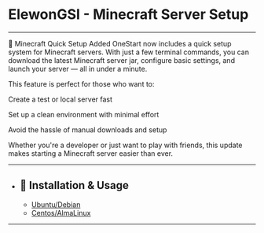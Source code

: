 # ElewonGSI - Minecraft Server Setup
---

🧱 Minecraft Quick Setup Added
OneStart now includes a quick setup system for Minecraft servers. With just a few terminal commands, you can download the latest Minecraft server jar, configure basic settings, and launch your server — all in under a minute.

This feature is perfect for those who want to:

Create a test or local server fast

Set up a clean environment with minimal effort

Avoid the hassle of manual downloads and setup

Whether you're a developer or just want to play with friends, this update makes starting a Minecraft server easier than ever.

---

* ## 🚀 Installation & Usage
    - [Ubuntu/Debian](https://github.com/Viexsa/ElewonGSI/tree/main/game-servers/Minecraft/installations/Ubuntu)
    - [Centos/AlmaLinux](https://github.com/Viexsa/ElewonGSI/tree/main/game-servers/Minecraft/installations/Centos)

---